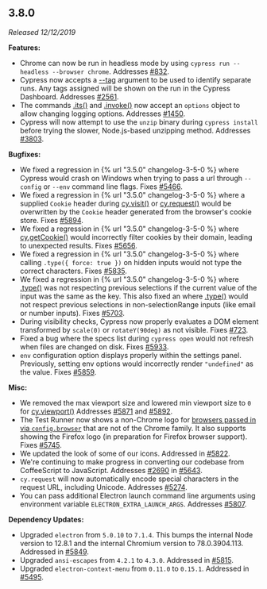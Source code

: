 ## 3.8.0

*Released 12/12/2019*

**Features:**

- Chrome can now be run in headless mode by using `cypress run --headless --browser chrome`. Addresses [#832](https://github.com/cypress-io/cypress/issues/832).
- Cypress now accepts a [--tag](/guides/guides/command-line#cypress-run-tag-lt-tag-gt) argument to be used to identify separate runs. Any tags assigned will be shown on the run in the Cypress Dashboard. Addresses [#2561](https://github.com/cypress-io/cypress/issues/2561).
- The commands [.its()](/api/commands/its) and [.invoke()](/api/commands/invoke) now accept an `options` object to allow changing logging options. Addresses [#1450](https://github.com/cypress-io/cypress/issues/1450).
- Cypress will now attempt to use the `unzip` binary during `cypress install` before trying the slower, Node.js-based unzipping method. Addresses [#3803](https://github.com/cypress-io/cypress/issues/3803).

**Bugfixes:**

- We fixed a regression in {% url "3.5.0" changelog-3-5-0 %} where Cypress would crash on Windows when trying to pass a url through `--config` or `--env` command line flags. Fixes [#5466](https://github.com/cypress-io/cypress/issues/5466).
- We fixed a regression in {% url "3.5.0" changelog-3-5-0 %} where a supplied `Cookie` header during [cy.visit()](/api/commands/visit) or [cy.request()](/api/commands/request) would be overwritten by the `Cookie` header generated from the browser's cookie store. Fixes [#5894](https://github.com/cypress-io/cypress/issues/5894).
- We fixed a regression in {% url "3.5.0" changelog-3-5-0 %} where [cy.getCookie()](/api/commands/getcookie) would incorrectly filter cookies by their domain, leading to unexpected results. Fixes [#5656](https://github.com/cypress-io/cypress/issues/5656).
- We fixed a regression in {% url "3.5.0" changelog-3-5-0 %} where calling `.type({ force: true })` on hidden inputs would not type the correct characters. Fixes [#5835](https://github.com/cypress-io/cypress/issues/5835).
- We fixed a regression in {% url "3.5.0" changelog-3-5-0 %} where [.type()](/api/commands/type) was not respecting previous selections if the current value of the input was the same as the key. This also fixed an where [.type()](/api/commands/type) would not respect previous selections in non-selectionRange inputs (like email or number inputs). Fixes [#5703](https://github.com/cypress-io/cypress/issues/5703).
- During visibility checks, Cypress now properly evaluates a DOM element transformed by `scale(0)` or `rotateY(90deg)` as not visible. Fixes [#723](https://github.com/cypress-io/cypress/issues/723).
- Fixed a bug where the specs list during `cypress open` would not refresh when files are changed on disk. Fixes [#5933](https://github.com/cypress-io/cypress/issues/5933).
- `env` configuration option displays properly within the settings panel. Previously, setting env options would incorrectly render `"undefined"` as the value. Fixes [#5859](https://github.com/cypress-io/cypress/issues/5859).

**Misc:**

- We removed the max viewport size and lowered min viewport size to `0` for [cy.viewport()](/api/commands/viewport) Addresses [#5871](https://github.com/cypress-io/cypress/issues/5871) and [#5892](https://github.com/cypress-io/cypress/issues/5892).
- The Test Runner now shows a non-Chrome logo for [browsers passed in via `config.browser`](/guides/guides/launching-browsers#Customize-available-browsers) that are not of the Chrome family. It also supports showing the Firefox logo (in preparation for Firefox browser support). Fixes [#5745](https://github.com/cypress-io/cypress/issues/5745).
- We updated the look of some of our icons. Addressed in [#5822](https://github.com/cypress-io/cypress/pull/5822).
- We're continuing to make progress in converting our codebase from CoffeeScript to JavaScript. Addresses [#2690](https://github.com/cypress-io/cypress/issues/2690) in [#5643](https://github.com/cypress-io/cypress/pull/5643).
- `cy.request` will now automatically encode special characters in the request URL, including Unicode. Addresses [#5274](https://github.com/cypress-io/cypress/issues/5274).
- You can pass additional Electron launch command line arguments using environment variable `ELECTRON_EXTRA_LAUNCH_ARGS`. Addresses [#5807](https://github.com/cypress-io/cypress/issues/5807).

**Dependency Updates:**

- Upgraded `electron` from `5.0.10` to `7.1.4`. This bumps the internal Node version to 12.8.1 and the internal Chromium version to 78.0.3904.113. Addressed in [#5849](https://github.com/cypress-io/cypress/pull/5849).
- Upgraded `ansi-escapes` from `4.2.1` to `4.3.0`. Addressed in [#5815](https://github.com/cypress-io/cypress/pull/5815).
- Upgraded `electron-context-menu` from `0.11.0` to `0.15.1`. Addressed in [#5495](https://github.com/cypress-io/cypress/pull/5495).

